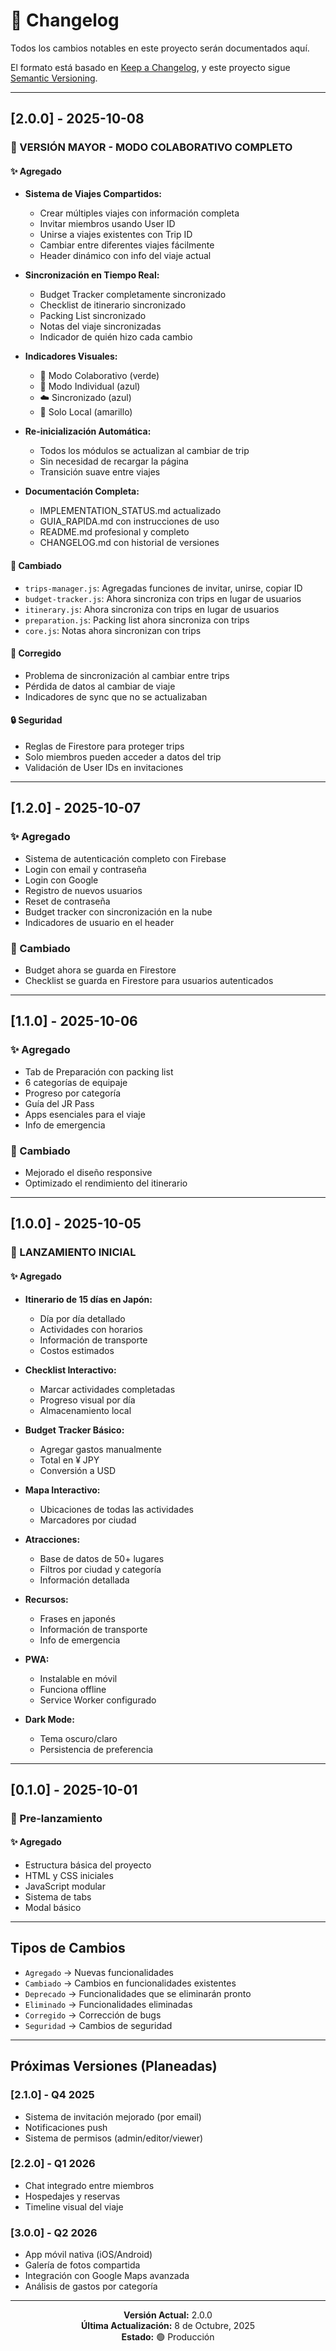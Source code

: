 # 📝 Changelog

Todos los cambios notables en este proyecto serán documentados aquí.

El formato está basado en [Keep a Changelog](https://keepachangelog.com/es/1.0.0/),
y este proyecto sigue [Semantic Versioning](https://semver.org/).

---

## [2.0.0] - 2025-10-08

### 🎉 VERSIÓN MAYOR - MODO COLABORATIVO COMPLETO

#### ✨ Agregado
- **Sistema de Viajes Compartidos:**
  - Crear múltiples viajes con información completa
  - Invitar miembros usando User ID
  - Unirse a viajes existentes con Trip ID
  - Cambiar entre diferentes viajes fácilmente
  - Header dinámico con info del viaje actual

- **Sincronización en Tiempo Real:**
  - Budget Tracker completamente sincronizado
  - Checklist de itinerario sincronizado
  - Packing List sincronizado
  - Notas del viaje sincronizadas
  - Indicador de quién hizo cada cambio

- **Indicadores Visuales:**
  - 🤝 Modo Colaborativo (verde)
  - 👤 Modo Individual (azul)
  - ☁️ Sincronizado (azul)
  - 📱 Solo Local (amarillo)

- **Re-inicialización Automática:**
  - Todos los módulos se actualizan al cambiar de trip
  - Sin necesidad de recargar la página
  - Transición suave entre viajes

- **Documentación Completa:**
  - IMPLEMENTATION_STATUS.md actualizado
  - GUIA_RAPIDA.md con instrucciones de uso
  - README.md profesional y completo
  - CHANGELOG.md con historial de versiones

#### 🔄 Cambiado
- `trips-manager.js`: Agregadas funciones de invitar, unirse, copiar ID
- `budget-tracker.js`: Ahora sincroniza con trips en lugar de usuarios
- `itinerary.js`: Ahora sincroniza con trips en lugar de usuarios
- `preparation.js`: Packing list ahora sincroniza con trips
- `core.js`: Notas ahora sincronizan con trips

#### 🐛 Corregido
- Problema de sincronización al cambiar entre trips
- Pérdida de datos al cambiar de viaje
- Indicadores de sync que no se actualizaban

#### 🔒 Seguridad
- Reglas de Firestore para proteger trips
- Solo miembros pueden acceder a datos del trip
- Validación de User IDs en invitaciones

---

## [1.2.0] - 2025-10-07

### ✨ Agregado
- Sistema de autenticación completo con Firebase
- Login con email y contraseña
- Login con Google
- Registro de nuevos usuarios
- Reset de contraseña
- Budget tracker con sincronización en la nube
- Indicadores de usuario en el header

### 🔄 Cambiado
- Budget ahora se guarda en Firestore
- Checklist se guarda en Firestore para usuarios autenticados

---

## [1.1.0] - 2025-10-06

### ✨ Agregado
- Tab de Preparación con packing list
- 6 categorías de equipaje
- Progreso por categoría
- Guía del JR Pass
- Apps esenciales para el viaje
- Info de emergencia

### 🔄 Cambiado
- Mejorado el diseño responsive
- Optimizado el rendimiento del itinerario

---

## [1.0.0] - 2025-10-05

### 🎉 LANZAMIENTO INICIAL

#### ✨ Agregado
- **Itinerario de 15 días en Japón:**
  - Día por día detallado
  - Actividades con horarios
  - Información de transporte
  - Costos estimados

- **Checklist Interactivo:**
  - Marcar actividades completadas
  - Progreso visual por día
  - Almacenamiento local

- **Budget Tracker Básico:**
  - Agregar gastos manualmente
  - Total en ¥ JPY
  - Conversión a USD

- **Mapa Interactivo:**
  - Ubicaciones de todas las actividades
  - Marcadores por ciudad

- **Atracciones:**
  - Base de datos de 50+ lugares
  - Filtros por ciudad y categoría
  - Información detallada

- **Recursos:**
  - Frases en japonés
  - Información de transporte
  - Info de emergencia

- **PWA:**
  - Instalable en móvil
  - Funciona offline
  - Service Worker configurado

- **Dark Mode:**
  - Tema oscuro/claro
  - Persistencia de preferencia

---

## [0.1.0] - 2025-10-01

### 🚀 Pre-lanzamiento

#### ✨ Agregado
- Estructura básica del proyecto
- HTML y CSS iniciales
- JavaScript modular
- Sistema de tabs
- Modal básico

---

## Tipos de Cambios

- `Agregado` → Nuevas funcionalidades
- `Cambiado` → Cambios en funcionalidades existentes
- `Deprecado` → Funcionalidades que se eliminarán pronto
- `Eliminado` → Funcionalidades eliminadas
- `Corregido` → Corrección de bugs
- `Seguridad` → Cambios de seguridad

---

## Próximas Versiones (Planeadas)

### [2.1.0] - Q4 2025
- Sistema de invitación mejorado (por email)
- Notificaciones push
- Sistema de permisos (admin/editor/viewer)

### [2.2.0] - Q1 2026
- Chat integrado entre miembros
- Hospedajes y reservas
- Timeline visual del viaje

### [3.0.0] - Q2 2026
- App móvil nativa (iOS/Android)
- Galería de fotos compartida
- Integración con Google Maps avanzada
- Análisis de gastos por categoría

---

<div align="center">

**Versión Actual:** 2.0.0  
**Última Actualización:** 8 de Octubre, 2025  
**Estado:** 🟢 Producción

</div>
